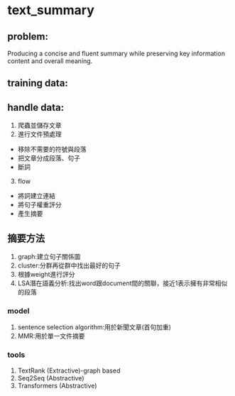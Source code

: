 # text_summary

## problem:

Producing a concise and fluent summary while preserving key information content and overall meaning.

## training data:

## handle data:

1. 爬蟲並儲存文章
2. 進行文件預處理
  - 移除不需要的符號與段落
  - 把文章分成段落、句子
  - 斷詞
3. flow
  - 將詞建立連結
  - 將句子權重評分
  - 產生摘要

## 摘要方法
1. graph:建立句子關係圖
2. cluster:分群再從群中找出最好的句子
3. 根據weight進行評分
4. LSA潛在語義分析:找出word跟document間的關聯，接近1表示擁有非常相似的段落

### model
1. sentence selection algorithm:用於新聞文章(首句加重)
2. MMR:用於單一文件摘要

### tools
1. TextRank (Extractive)-graph based
2. Seq2Seq (Abstractive)
3. Transformers (Abstractive) 
